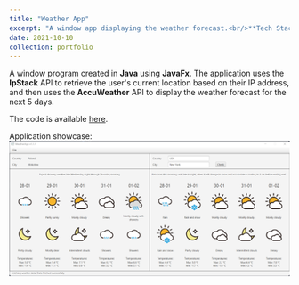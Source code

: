 ```yaml
---
title: "Weather App"
excerpt: "A window app displaying the weather forecast.<br/>**Tech Stack:** Java, JavaFx"
date: 2021-10-10
collection: portfolio
---
```


A window program created in **Java** using **JavaFx**. The application uses the **IpStack** API to retrieve the user's current location based on their IP address, and then uses the **AccuWeather** API to display the weather forecast for the next 5 days.

The code is available [here](https://github.com/petrzmax/WeatherApp).

Application showcase:
![Application showcase](/images/portfolio/WeatherApp.png)
